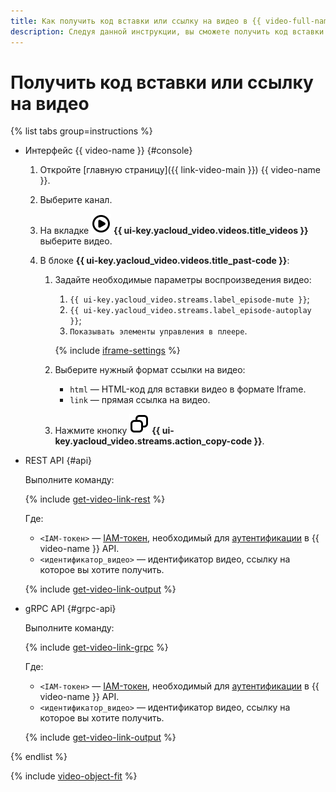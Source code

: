 ```yaml
---
title: Как получить код вставки или ссылку на видео в {{ video-full-name }}
description: Следуя данной инструкции, вы сможете получить код вставки и ссылку на видео в сервисе {{ video-full-name }}.
---
```


# Получить код вставки или ссылку на видео

{% list tabs group=instructions %}

- Интерфейс {{ video-name }} {#console}

  1. Откройте [главную страницу]({{ link-video-main }}) {{ video-name }}.
  1. Выберите канал.
  1. На вкладке ![video](../../../_assets/console-icons/circle-play.svg) **{{ ui-key.yacloud_video.videos.title_videos }}** выберите видео.
  1. В блоке **{{ ui-key.yacloud_video.videos.title_past-code }}**:

      1. Задайте необходимые параметры воспроизведения видео:

          1. `{{ ui-key.yacloud_video.streams.label_episode-mute }}`;
          1. `{{ ui-key.yacloud_video.streams.label_episode-autoplay }}`;
          1. `Показывать элементы управления в плеере`.

          {% include [iframe-settings](../../../_includes/video/iframe-settings.md) %}

      1. Выберите нужный формат ссылки на видео:

          * `html` — HTML-код для вставки видео в формате Iframe.
          * `link` — прямая ссылка на видео.

      1. Нажмите кнопку ![copy](../../../_assets/console-icons/copy.svg) **{{ ui-key.yacloud_video.streams.action_copy-code }}**.

- REST API {#api}

  Выполните команду:

  {% include [get-video-link-rest](../../../_includes/video/get-video-link-rest.md) %}

  Где:
  * `<IAM-токен>` — [IAM-токен](../../../iam/concepts/authorization/iam-token.md), необходимый для [аутентификации](../../api-ref/authentication.md) в {{ video-name }} API.
  * `<идентификатор_видео>` — идентификатор видео, ссылку на которое вы хотите получить.

  {% include [get-video-link-output](../../../_includes/video/get-video-link-output.md) %}

- gRPC API {#grpc-api}

  Выполните команду:

  {% include [get-video-link-grpc](../../../_includes/video/get-video-link-grpc.md) %}

  Где:
  * `<IAM-токен>` — [IAM-токен](../../../iam/concepts/authorization/iam-token.md), необходимый для [аутентификации](../../api-ref/authentication.md) в {{ video-name }} API.
  * `<идентификатор_видео>` — идентификатор видео, ссылку на которое вы хотите получить.

  {% include [get-video-link-output](../../../_includes/video/get-video-link-output.md) %}

{% endlist %}

{% include [video-object-fit](../../../_includes/video/video-object-fit.md) %}